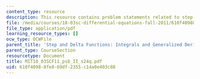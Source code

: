 ```yaml
---
content_type: resource
description: This resource contains problem statements related to step and delta functions.
file: /media/courses/18-03sc-differential-equations-fall-2011/610f40988fe869df2355c14a0e403c88_MIT18_03SCF11_ps6_II_s24q.pdf
file_type: application/pdf
learning_resource_types: []
ocw_type: OCWFile
parent_title: 'Step and Delta Functions: Integrals and Generalized Derivatives'
parent_type: CourseSection
resourcetype: Document
title: MIT18_03SCF11_ps6_II_s24q.pdf
uid: 610f4098-8fe8-69df-2355-c14a0e403c88
---
```

